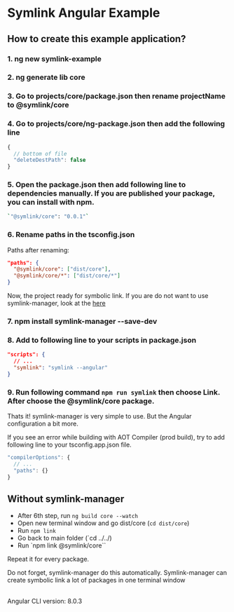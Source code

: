 <h1> Symlink Angular Example </h1>

<h2> How to create this example application?</h2>

### 1. ng new symlink-example

### 2. ng generate lib core

### 3. Go to projects/core/package.json then rename projectName to @symlink/core

### 4. Go to projects/core/ng-package.json then add the following line

```js
{
  // bottom of file
  "deleteDestPath": false
}
```

### 5. Open the package.json then add following line to dependencies manually. If you are published your package, you can install with npm.

```bash
`"@symlink/core": "0.0.1"`
```

### 6. Rename paths in the tsconfig.json

Paths after renaming:

```json
"paths": {
  "@symlink/core": ["dist/core"],
  "@symlink/core/*": ["dist/core/*"]
}
```

Now, the project ready for symbolic link. If you are do not want to use symlink-manager, look at the <a href="#wiki-Without-symlink-manager">here</a>

### 7. npm install symlink-manager --save-dev

### 8. Add to following line to your scripts in package.json

```json
"scripts": {
  // ...
  "symlink": "symlink --angular"
}
```

### 9. Run following command `npm run symlink` then choose Link. After choose the @symlink/core package.

Thats it! symlink-manager is very simple to use. But the Angular configuration a bit more.

If you see an error while building with AOT Compiler (prod build), try to add following line to your tsconfig.app.json file.

```js
"compilerOptions": {
  // ...
  "paths": {}
}
```

## Without symlink-manager

- After 6th step, run `ng build core --watch`
- Open new terminal window and go dist/core (`cd dist/core`)
- Run `npm link`
- Go back to main folder (`cd ../../)
- Run `npm link @symlink/core``

Repeat it for every package.

Do not forget, symlink-manager do this automatically. Symlink-manager can create symbolic link a lot of packages in one terminal window

<br>
<span>Angular CLI version: 8.0.3 </span>
